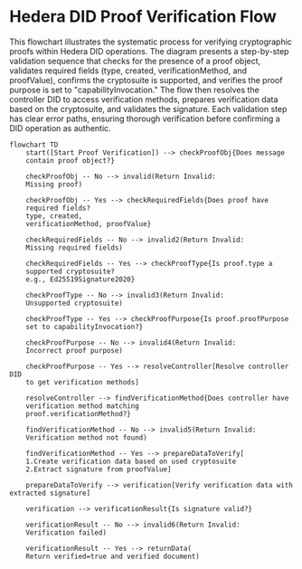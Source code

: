 # Hedera DID Proof Verification Flow

This flowchart illustrates the systematic process for verifying cryptographic proofs within Hedera DID operations. The diagram presents a step-by-step validation sequence that checks for the presence of a proof object, validates required fields (type, created, verificationMethod, and proofValue), confirms the cryptosuite is supported, and verifies the proof purpose is set to "capabilityInvocation." The flow then resolves the controller DID to access verification methods, prepares verification data based on the cryptosuite, and validates the signature. Each validation step has clear error paths, ensuring thorough verification before confirming a DID operation as authentic.

```mermaid
flowchart TD
    start([Start Proof Verification]) --> checkProofObj{Does message
    contain proof object?}

    checkProofObj -- No --> invalid(Return Invalid:
    Missing proof)

    checkProofObj -- Yes --> checkRequiredFields{Does proof have
    required fields?
    type, created,
    verificationMethod, proofValue}

    checkRequiredFields -- No --> invalid2(Return Invalid:
    Missing required fields)

    checkRequiredFields -- Yes --> checkProofType{Is proof.type a
    supported cryptosuite?
    e.g., Ed25519Signature2020}

    checkProofType -- No --> invalid3(Return Invalid:
    Unsupported cryptosuite)

    checkProofType -- Yes --> checkProofPurpose{Is proof.proofPurpose
    set to capabilityInvocation?}

    checkProofPurpose -- No --> invalid4(Return Invalid:
    Incorrect proof purpose)

    checkProofPurpose -- Yes --> resolveController[Resolve controller DID
    to get verification methods]

    resolveController --> findVerificationMethod{Does controller have
    verification method matching
    proof.verificationMethod?}

    findVerificationMethod -- No --> invalid5(Return Invalid:
    Verification method not found)

    findVerificationMethod -- Yes --> prepareDataToVerify[
    1.Create verification data based on used cryptosuite
    2.Extract signature from proofValue]

    prepareDataToVerify --> verification[Verify verification data with extracted signature]

    verification --> verificationResult{Is signature valid?}

    verificationResult -- No --> invalid6(Return Invalid:
    Verification failed)

    verificationResult -- Yes --> returnData(
    Return verified=true and verified document)

```
